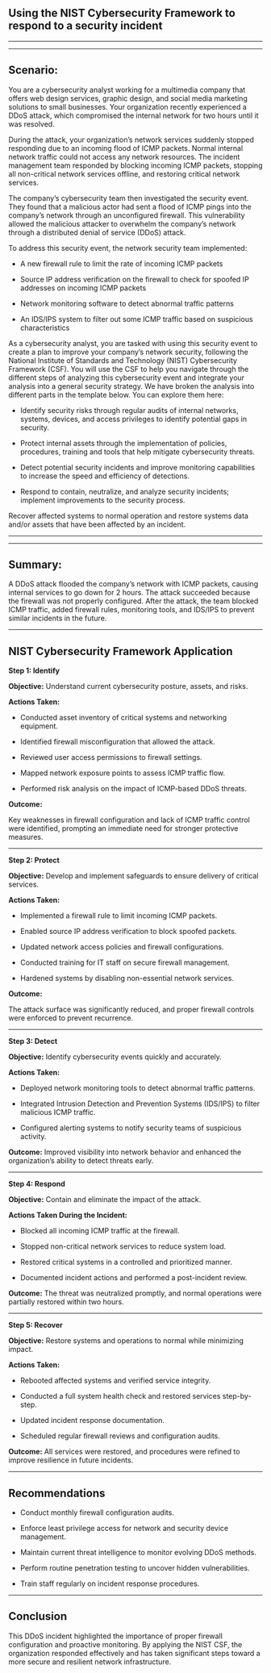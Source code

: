 ## Using the NIST Cybersecurity Framework to respond to a security incident
* * *
* * *


## Scenario:

You are a cybersecurity analyst working for a multimedia company that offers web design services, graphic design, and social media marketing solutions to small businesses. Your organization recently experienced a DDoS attack, which compromised the internal network for two hours until it was resolved.

During the attack, your organization’s network services suddenly stopped responding due to an incoming flood of ICMP packets. Normal internal network traffic could not access any network resources. The incident management team responded by blocking incoming ICMP packets, stopping all non-critical network services offline, and restoring critical network services. 

The company’s cybersecurity team then investigated the security event. They found that a malicious actor had sent a flood of ICMP pings into the company’s network through an unconfigured firewall. This vulnerability allowed the malicious attacker to overwhelm the company’s network through a distributed denial of service (DDoS) attack. 

To address this security event, the network security team implemented: 

- A new firewall rule to limit the rate of incoming ICMP packets

- Source IP address verification on the firewall to check for spoofed IP addresses on incoming ICMP packets

- Network monitoring software to detect abnormal traffic patterns

- An IDS/IPS system to filter out some ICMP traffic based on suspicious characteristics

As a cybersecurity analyst, you are tasked with using this security event to create a plan to improve your company’s network security, following the National Institute of Standards and Technology (NIST) Cybersecurity Framework (CSF). You will use the CSF to help you navigate through the different steps of analyzing this cybersecurity event and integrate your analysis into a general security strategy. We have broken the analysis into different parts in the template below. You can explore them here:

- Identify security risks through regular audits of internal networks, systems, devices, and access privileges to identify potential gaps in security. 

- Protect internal assets through the implementation of policies, procedures, training and tools that help mitigate cybersecurity threats. 

- Detect potential security incidents and improve monitoring capabilities to increase the speed and efficiency of detections. 

- Respond to contain, neutralize, and analyze security incidents; implement improvements to the security process. 

Recover affected systems to normal operation and restore systems data and/or assets that have been affected by an incident. 

* * *
* * *
## Summary:

A DDoS attack flooded the company’s network with ICMP packets, causing internal services to go down for 2 hours. The attack succeeded because the firewall was not properly configured. After the attack, the team blocked ICMP traffic, added firewall rules, monitoring tools, and IDS/IPS to prevent similar incidents in the future.

* * *

## NIST Cybersecurity Framework Application

**Step 1: Identify**

**Objective:** Understand current cybersecurity posture, assets, and risks.

**Actions Taken:**

- Conducted asset inventory of critical systems and networking equipment.

- Identified firewall misconfiguration that allowed the attack.

- Reviewed user access permissions to firewall settings.

- Mapped network exposure points to assess ICMP traffic flow.

- Performed risk analysis on the impact of ICMP-based DDoS threats.
  

**Outcome:**

Key weaknesses in firewall configuration and lack of ICMP traffic control were identified, prompting an immediate need for stronger protective measures.
* * *


**Step 2: Protect**

**Objective:** Develop and implement safeguards to ensure delivery of critical services.

**Actions Taken:**

- Implemented a firewall rule to limit incoming ICMP packets.

- Enabled source IP address verification to block spoofed packets.

- Updated network access policies and firewall configurations.

- Conducted training for IT staff on secure firewall management.

- Hardened systems by disabling non-essential network services.

**Outcome:**

The attack surface was significantly reduced, and proper firewall controls were enforced to prevent recurrence.

* * *

**Step 3: Detect**

**Objective:** Identify cybersecurity events quickly and accurately.

**Actions Taken:**

- Deployed network monitoring tools to detect abnormal traffic patterns.

- Integrated Intrusion Detection and Prevention Systems (IDS/IPS) to filter malicious ICMP traffic.

- Configured alerting systems to notify security teams of suspicious activity.

**Outcome:**
Improved visibility into network behavior and enhanced the organization’s ability to detect threats early.
* * *
**Step 4: Respond**

**Objective:** Contain and eliminate the impact of the attack.

**Actions Taken During the Incident:**

- Blocked all incoming ICMP traffic at the firewall.

- Stopped non-critical network services to reduce system load.

- Restored critical systems in a controlled and prioritized manner.

- Documented incident actions and performed a post-incident review.

**Outcome:**
The threat was neutralized promptly, and normal operations were partially restored within two hours.
* * *
**Step 5: Recover**

**Objective:** Restore systems and operations to normal while minimizing impact.

**Actions Taken:**

- Rebooted affected systems and verified service integrity.

- Conducted a full system health check and restored services step-by-step.

- Updated incident response documentation.

- Scheduled regular firewall reviews and configuration audits.

**Outcome:**
All services were restored, and procedures were refined to improve resilience in future incidents.
* * *

##  **Recommendations**

- Conduct monthly firewall configuration audits.

- Enforce least privilege access for network and security device management.

- Maintain current threat intelligence to monitor evolving DDoS methods.

- Perform routine penetration testing to uncover hidden vulnerabilities.

- Train staff regularly on incident response procedures.
* * *
## Conclusion

This DDoS incident highlighted the importance of proper firewall configuration and proactive monitoring. By applying the NIST CSF, the organization responded effectively and has taken significant steps toward a more secure and resilient network infrastructure.